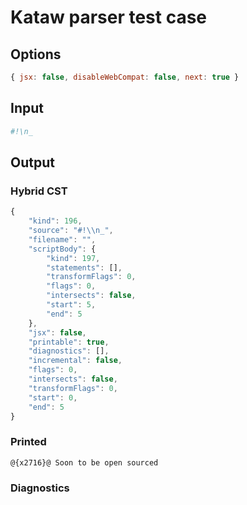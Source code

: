 # Kataw parser test case

## Options

`````js
{ jsx: false, disableWebCompat: false, next: true }
`````

## Input

`````js
#!\n_
`````

## Output


### Hybrid CST


```javascript
{
    "kind": 196,
    "source": "#!\\n_",
    "filename": "",
    "scriptBody": {
        "kind": 197,
        "statements": [],
        "transformFlags": 0,
        "flags": 0,
        "intersects": false,
        "start": 5,
        "end": 5
    },
    "jsx": false,
    "printable": true,
    "diagnostics": [],
    "incremental": false,
    "flags": 0,
    "intersects": false,
    "transformFlags": 0,
    "start": 0,
    "end": 5
}
```

### Printed


```javascript
@{x2716}@ Soon to be open sourced
```

### Diagnostics


```javascript

```

